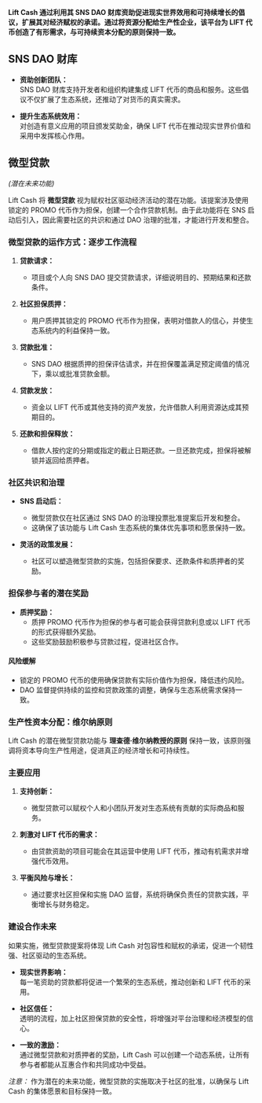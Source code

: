 **Lift Cash 通过利用其 SNS DAO 财库资助促进现实世界效用和可持续增长的倡议，扩展其对经济赋权的承诺。通过将资源分配给生产性企业，该平台为 LIFT 代币创造了有形需求，与可持续资本分配的原则保持一致。**

## SNS DAO 财库
- **资助创新团队：**  
  SNS DAO 财库支持开发者和组织构建集成 LIFT 代币的商品和服务。这些倡议不仅扩展了生态系统，还推动了对货币的真实需求。

- **提升生态系统效用：**  
  对创造有意义应用的项目颁发奖助金，确保 LIFT 代币在推动现实世界价值和采用中发挥核心作用。

## 微型贷款
*(潜在未来功能)*

Lift Cash 将 **微型贷款** 视为赋权社区驱动经济活动的潜在功能。该提案涉及使用锁定的 PROMO 代币作为担保，创建一个合作贷款机制。由于此功能将在 SNS 启动后引入，因此需要社区的共识和通过 DAO 治理的批准，才能进行开发和整合。

### 微型贷款的运作方式：逐步工作流程
1. **贷款请求：**  
   - 项目或个人向 SNS DAO 提交贷款请求，详细说明目的、预期结果和还款条件。

2. **社区担保质押：**  
   - 用户质押其锁定的 PROMO 代币作为担保，表明对借款人的信心，并使生态系统内的利益保持一致。

3. **贷款批准：**  
   - SNS DAO 根据质押的担保评估请求，并在担保覆盖满足预定阈值的情况下，乘以或批准贷款金额。

4. **贷款发放：**  
   - 资金以 LIFT 代币或其他支持的资产发放，允许借款人利用资源达成其预期目的。

5. **还款和担保释放：**  
   - 借款人按约定的分期或指定的截止日期还款。一旦还款完成，担保将被解锁并返回给质押者。

### 社区共识和治理
- **SNS 启动后：**  
  - 微型贷款仅在社区通过 SNS DAO 的治理投票批准提案后开发和整合。
  - 这确保了该功能与 Lift Cash 生态系统的集体优先事项和愿景保持一致。

- **灵活的政策发展：**  
  - 社区可以塑造微型贷款的实施，包括担保要求、还款条件和质押者的奖励。

### 担保参与者的潜在奖励
- **质押奖励：**  
  - 质押 PROMO 代币作为担保的参与者可能会获得贷款利息或以 LIFT 代币的形式获得额外奖励。
  - 这些奖励鼓励积极参与贷款过程，促进社区合作。

#### **风险缓解**
- 锁定的 PROMO 代币的使用确保贷款有实际价值作为担保，降低违约风险。
- DAO 监督提供持续的监控和贷款政策的调整，确保与生态系统需求保持一致。

### 生产性资本分配：维尔纳原则
Lift Cash 的潜在微型贷款功能与 **理查德·维尔纳教授的原则** 保持一致，该原则强调将资本导向生产性用途，促进真正的经济增长和可持续性。

### **主要应用**
1. **支持创新：**  
   - 微型贷款可以赋权个人和小团队开发对生态系统有贡献的实际商品和服务。

2. **刺激对 LIFT 代币的需求：**  
   - 由贷款资助的项目可能会在其运营中使用 LIFT 代币，推动有机需求并增强代币效用。

3. **平衡风险与增长：**  
   - 通过要求社区担保和实施 DAO 监督，系统将确保负责任的贷款实践，平衡增长与财务稳定。

### 建设合作未来
如果实施，微型贷款提案将体现 Lift Cash 对包容性和赋权的承诺，促进一个韧性强、社区驱动的生态系统。

- **现实世界影响：**  
  每一笔资助的贷款都将促进一个繁荣的生态系统，推动创新和 LIFT 代币的采用。

- **社区信任：**  
  透明的流程，加上社区担保贷款的安全性，将增强对平台治理和经济模型的信心。

- **一致的激励：**  
  通过微型贷款和对质押者的奖励，Lift Cash 可以创建一个动态系统，让所有参与者都能从互惠合作和共同成功中受益。

*注意：* 作为潜在的未来功能，微型贷款的实施取决于社区的批准，以确保与 Lift Cash 的集体愿景和目标保持一致。
